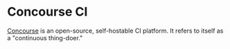 # Concourse CI

[Concourse](https://concourse-ci.org) is an open-source, self-hostable CI platform. It refers to itself as a "continuous thing-doer."
